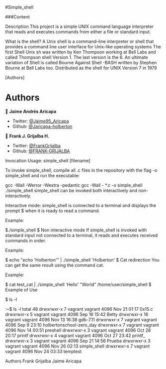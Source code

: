 #Simple_shell

###Content

Description
This project is a simple UNIX command language interpreter that reads and
executes commands from either a file or standard input.

What is the shell? A Unix shell is a command-line interpreter or shell that
provides a command line user interface for Unix-like operating systems The
first Shell Unix sh was written by Ken Thompson working at Bell Labs and
called Thompson shell Version 1. The last version is the 6. An ultimate
variation of Shell is called Bourne Against Shell -BASH written by
Stephen Bourne at Bell Labs too. Distributed as the shell for UNIX Version
7 in 1979

[Authors]
# Authors

 👤 **Jaime Andrés Aricapa**

- Twitter: [@Jaime95_Aricapa](https://twitter.com/Jaime95_Aricapa)
- Github: [@Jaricapa-holberton](https://github.com/Jaricapa-holberton)

👤 **Frank J. Grijalba H.**

- Twitter: [@FrankGrijalba](https://twitter.com/FrankGrijalba)
- Github: [@FRANK-GRIJALBA](https://github.com/FRANK-GRIJALBA)

Invocation
Usage: simple_shell [filename]

To invoke simple_shell, compile all .c files in the repository with the
flag -o simple_shell and run the executable:

gcc -Wall -Werror -Wextra -pedantic gcc -Wall - *.c -o simple_shell
./simple_shell
simple_shell can be invoked both interactively and non-interactively.

Interactive mode: simple_shell is connected to a terminal and displays the prompt
$ when it is ready to read a command.

Example:

$./simple_shell
$
Non interactive mode If simple_shell is invoked with standard input not connected
to a terminal, it reads and executes received commands in order.

Example:

$ echo "echo 'Holberton'" | ./simple_shell
'Holberton'
$
Cat redirection You can get the same result using the command cat.

Example:

$ cat test_cat | ./simple_shell
'Hello'
"World"
/home/user/simple_shell
$
Example of Use

$ ls -l

:~$ ls -l
total 48
drwxrwxr-x  7 vagrant vagrant 4096 Nov 21 01:17 0x15.c
drwxrwxr-x  5 vagrant vagrant 4096 Sep 16 15:42 Betty
drwxrwxr-x 16 vagrant vagrant 4096 Nov 13 16:38 gdb-7.11
drwxrwxr-x  7 vagrant vagrant 4096 Sep  9 23:10 holbertonschool-zero_day
drwxrwxr-x  7 vagrant vagrant 4096 Nov 14 00:51 preshell
drwxrwxr-x  3 vagrant vagrant 4096 Oct 28 20:17 printf
drwxrwxr-x  4 vagrant vagrant 4096 Oct 27 23:42 printf_
drwxrwxr-x  3 vagrant vagrant 4096 Sep 21 14:56 Prueba
drwxrwxr-x  3 vagrant vagrant 4096 Nov 26 02:13 simple_shell
drwxrwxr-x  7 vagrant vagrant 4096 Nov 24 03:33 temptest

Authors
Frank Grijalba
Jaime Aricapa
